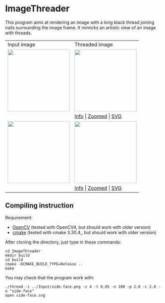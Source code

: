 # ImageThreader

This program aims at rendering an image with a long black thread joining nails surrounding the image frame. It mimicks an artistic view of an image with threads.

<table>
<tr>
<td>Input image</td>
<td>Threaded image</td>
</tr>
<tr>
<td> <image src="Input/closeup-face.png" width=200> </td>
<td> <image src="Examples/closeup-face-avg.png" width=200> </td>
</tr>
<tr>
<td></td>
<td>
<a href="Examples/closeup-face-target.png">Info</a> |
<a href="Examples/closeup-face-thread.png">Zoomed</a> |
<a href="Examples/closeup-face.svg">SVG</a>
</td>
</tr>
<tr>
<td> <image src="Input/two-women.png" width=200> </td>
<td> <image src="Examples/two-women-avg.png" width=200> </td>
</tr>
<tr>
<td></td>
<td>
<a href="Examples/two-women-target.png">Info</a> |
<a href="Examples/two-women-thread.png">Zoomed</a> |
<a href="Examples/two-women.svg">SVG</a>
</td>
</tr>

</table>

## Compiling instruction

Requirement:
- [OpenCV](https://opencv.org) (tested with OpenCV4, but should work with older version)
- [cmake](https://cmake.org) (tested with cmake 3.30.4,, but should work with older version)

After cloning the directory, just type in these commands:

```
cd ImageThreader
mkdir build
cd build
cmake -DCMAKE_BUILD_TYPE=Release ..
make
```

You may check that the program work with:
```
./thread -i ../Input/side-face.png -z 4 -t 0.05 -n 100 -p 2.0 -c 2.0 -o "side-face"
open side-face.svg
```

